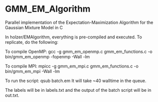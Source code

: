 # GMM_EM_Algorithm
Parallel implementation of the Expectation-Maximization Algorithm for the Gaussian Mixture Model in C

In holzer/EMAlgorithm, everything is pre-compiled and executed. To replicate, do the following:

To compile OpenMP:
gcc -g  gmm_em_openmp.c gmm_em_functions.c -o bin/gmm_em_openmp -fopenmp  -Wall -lm

To compile MPI:
mpicc -g gmm_em_mpi.c gmm_em_functions.c -o bin/gmm_em_mpi -Wall -lm

To run the script:
qsub batch.em
It will take ~40 walltime in the queue.

The labels will be in labels.txt and the output of the batch script will be in out.txt.
